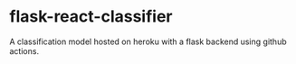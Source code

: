 # flask-react-classifier
A classification model hosted on heroku with a flask backend using github actions.
